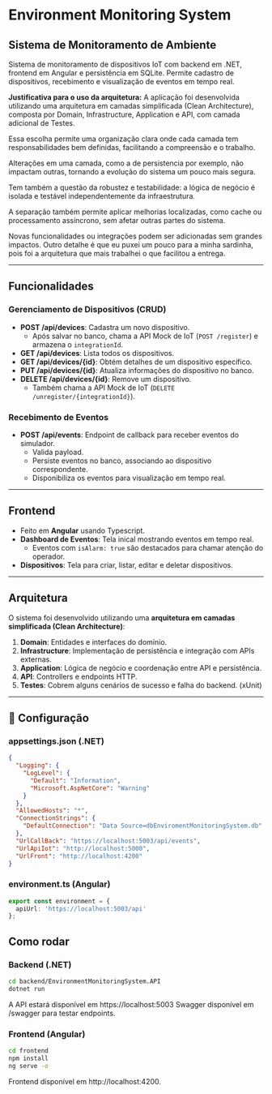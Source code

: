 # Environment Monitoring System 
## Sistema de Monitoramento de Ambiente

Sistema de monitoramento de dispositivos IoT com backend em .NET, frontend em Angular e persistência em SQLite. Permite cadastro de dispositivos, recebimento e visualização de eventos em tempo real.

**Justificativa para o uso da arquitetura:**
A aplicação foi desenvolvida utilizando uma arquitetura em camadas simplificada (Clean Architecture), composta por Domain, Infrastructure, Application e API, com camada adicional de Testes.

Essa escolha permite uma organização clara onde cada camada tem responsabilidades bem definidas, facilitando a compreensão e o trabalho. 

Alterações em uma camada, como a de persistencia por exemplo, não impactam outras, tornando a evolução do sistema um pouco mais segura.

Tem também a questão da robustez e testabilidade: a lógica de negócio é isolada e testável independentemente da infraestrutura.

A separação também permite aplicar melhorias localizadas, como cache ou processamento assíncrono, sem afetar outras partes do sistema.

Novas funcionalidades ou integrações podem ser adicionadas sem grandes impactos.
Outro detalhe é que eu puxei um pouco para a minha sardinha, pois foi a arquitetura que mais trabalhei o que facilitou a entrega. 

---

## Funcionalidades

### Gerenciamento de Dispositivos (CRUD)
- **POST /api/devices**: Cadastra um novo dispositivo.
  - Após salvar no banco, chama a API Mock de IoT (`POST /register`) e armazena o `integrationId`.
- **GET /api/devices**: Lista todos os dispositivos.
- **GET /api/devices/{id}**: Obtém detalhes de um dispositivo específico.
- **PUT /api/devices/{id}**: Atualiza informações do dispositivo no banco.
- **DELETE /api/devices/{id}**: Remove um dispositivo.
  - Também chama a API Mock de IoT (`DELETE /unregister/{integrationId}`).

### Recebimento de Eventos
- **POST /api/events**: Endpoint de callback para receber eventos do simulador.
  - Valida payload.
  - Persiste eventos no banco, associando ao dispositivo correspondente.
  - Disponibiliza os eventos para visualização em tempo real.

---

## Frontend
- Feito em **Angular** usando Typescript.
- **Dashboard de Eventos**: Tela inical mostrando eventos em tempo real.
  - Eventos com `isAlarm: true` são destacados para chamar atenção do operador.
- **Dispositivos**: Tela para criar, listar, editar e deletar dispositivos.

---

## Arquitetura

O sistema foi desenvolvido utilizando uma **arquitetura em camadas simplificada (Clean Architecture)**:

1. **Domain**: Entidades e interfaces do domínio.
2. **Infrastructure**: Implementação de persistência e integração com APIs externas.
3. **Application**: Lógica de negócio e coordenação entre API e persistência.
4. **API**: Controllers e endpoints HTTP.
5. **Testes**: Cobrem alguns cenários de sucesso e falha do backend. (xUnit)

---

## 🔹 Configuração

### appsettings.json (.NET)

```json
{
  "Logging": {
    "LogLevel": {
      "Default": "Information",
      "Microsoft.AspNetCore": "Warning"
    }
  },
  "AllowedHosts": "*",
  "ConnectionStrings": {
    "DefaultConnection": "Data Source=dbEnviromentMonitoringSystem.db"
  },
  "UrlCallBack": "https://localhost:5003/api/events",
  "UrlApiIot": "http://localhost:5000",
  "UrlFront": "http://localhost:4200"
}
```

### environment.ts (Angular)

```typescript
export const environment = {
  apiUrl: 'https://localhost:5003/api'
};
```

## Como rodar

### Backend (.NET)

```bash
cd backend/EnvironmentMonitoringSystem.API
dotnet run
```

A API estará disponível em https://localhost:5003
Swagger disponível em /swagger para testar endpoints.

### Frontend (Angular)

```bash
cd frontend
npm install
ng serve -o
```

Frontend disponível em http://localhost:4200.
